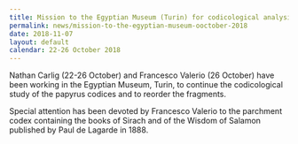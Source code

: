 ```yaml
---
title: Mission to the Egyptian Museum (Turin) for codicological analysis of the Coptic manuscripts.
permalink: news/mission-to-the-egyptian-museum-ooctober-2018
date: 2018-11-07
layout: default
calendar: 22-26 October 2018
---
```



Nathan Carlig (22-26 October) and Francesco Valerio (26 October) have been working in the Egyptian Museum, Turin, to continue the codicological study of the papyrus codices and to reorder the fragments.

Special attention has been devoted by Francesco Valerio to the parchment codex containing the books of Sirach and of the Wisdom of Salamon published by Paul de Lagarde in 1888.

